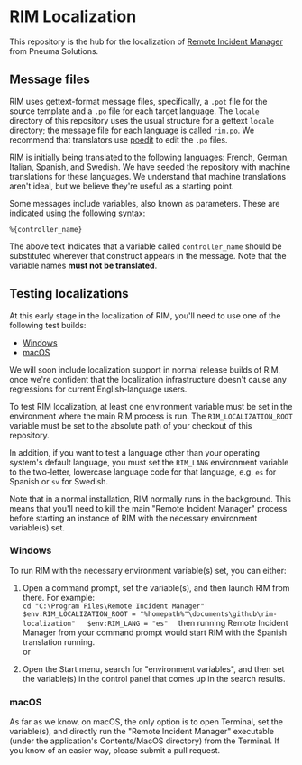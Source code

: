 # RIM Localization

This repository is the hub for the localization of [Remote Incident Manager](https://getrim.app/) from Pneuma Solutions.

## Message files

RIM uses gettext-format message files, specifically, a `.pot` file for the source template and a `.po` file for each target language. The `locale` directory of this repository uses the usual structure for a gettext `locale` directory; the message file for each language is called `rim.po`. We recommend that translators use [poedit](https://poedit.net/) to edit the `.po` files.

RIM is initially being translated to the following languages: French, German, Italian, Spanish, and Swedish. We have seeded the repository with machine translations for these languages. We understand that machine translations aren't ideal, but we believe they're useful as a starting point.

Some messages include variables, also known as parameters. These are indicated using the following syntax:

`%{controller_name}`

The above text indicates that a variable called `controller_name` should be substituted wherever that construct appears in the message. Note that the variable names **must not be translated**.

## Testing localizations

At this early stage in the localization of RIM, you'll need to use one of the following test builds:

* [Windows](https://download.pneumasolutions.com/rim/rim-l10n-test-setup.exe)
* [macOS](https://download.pneumasolutions.com/rim/rim-l10n-test.pkg)

We will soon include localization support in normal release builds of RIM, once we're confident that the localization infrastructure doesn't cause any regressions for current English-language users.

To test RIM localization, at least one environment variable must be set in the environment where the main RIM process is run. The `RIM_LOCALIZATION_ROOT` variable must be set to the absolute path of your checkout of this repository.

In addition, if you want to test a language other than your operating system's default language, you must set the `RIM_LANG` environment variable to the two-letter, lowercase language code for that language, e.g. `es` for Spanish or `sv` for Swedish.

Note that in a normal installation, RIM normally runs in the background. This means that you'll need to kill the main "Remote Incident Manager" process before starting an instance of RIM with the necessary environment variable(s) set.

### Windows

To run RIM with the necessary environment variable(s) set, you can either:

1. Open a command prompt, set the variable(s), and then launch RIM from there. For example:  
`
cd "C:\Program Files\Remote Incident Manager"  
$env:RIM_LOCALIZATION_ROOT = "%homepath%"\documents\github\rim-localization"  
$env:RIM_LANG = "es"  
`
then running Remote Incident Manager from your command prompt would start RIM with the Spanish translation running.  
or

2. Open the Start menu, search for "environment variables", and then set the variable(s) in the control panel that comes up in the search results.

### macOS

As far as we know, on macOS, the only option is to open Terminal, set the variable(s), and directly run the "Remote Incident Manager" executable (under the application's Contents/MacOS directory) from the Terminal. If you know of an easier way, please submit a pull request.
